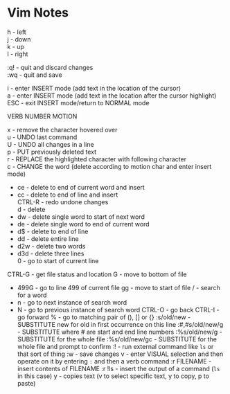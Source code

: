 # Vim Notes

h - left  
j - down  
k - up  
l - right

:q! - quit and discard changes  
:wq - quit and save

i - enter INSERT mode (add text in the location of the cursor)  
a - enter INSERT mode (add text in the location after the cursor highlight)  
ESC - exit INSERT mode/return to NORMAL mode

VERB NUMBER MOTION

x - remove the character hovered over  
u - UNDO last command  
U - UNDO all changes in a line  
p - PUT previously deleted text  
r - REPLACE the highlighted character with following character  
c - CHANGE the word (delete according to motion char and enter insert mode)  
- ce - delete to end of current word and insert  
- cc - delete to end of line and insert  
CTRL-R - redo undone changes  
d - delete  
- dw - delete single word to start of next word  
- de - delete single word to end of current word  
- d$ - delete to end of line  
- dd - delete entire line  
- d2w - delete two words  
- d3d - delete three lines  
0 - go to start of current line

CTRL-G - get file status and location
G - move to bottom of file
- 499G - go to line 499 of current file
gg - move to start of file
/ - search for a word
- n - go to next instance of search word
- N - go to previous instance of search word
CTRL-O - go back
CTRL-I - go forward
% - go to matching pair of (), [] or {}
:s/old/new - SUBSTITUTE new for old in first occurrence on this line
:#,#s/old/new/g - SUBSTITUTE where # are start and end line numbers
:%s/old/new/g - SUBSTITUTE for the whole file
:%s/old/new/gc - SUBSTITUTE for the whole file and prompt to confirm
:! - run external command like `ls` or that sort of thing
:w - save changes
v - enter VISUAL selection and then operate on it by entering `:` and then a verb command
:r FILENAME - insert contents of FILENAME
:r !ls - insert the output of a command (`ls` in this case)
y - copies text (v to select specific text, y to copy, p to paste)